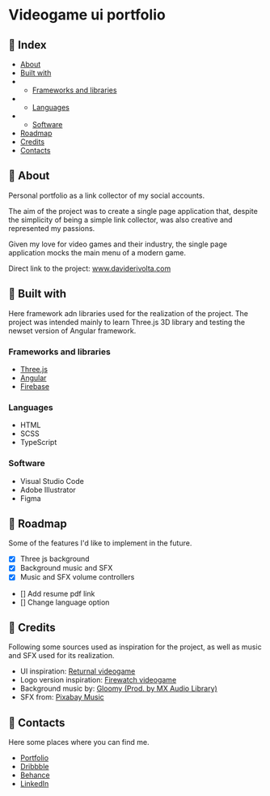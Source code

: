 # Videogame ui portfolio
## 📄 Index
* [About](#about)
* [Built with](#built-with)
* * [Frameworks and libraries](#frameworks-and-libraries)
* * [Languages](#languages)
* * [Software](#software)
* [Roadmap](#roadmap)
* [Credits](#credits)
* [Contacts](#contacts)

## 🔰 About
Personal portfolio as a link collector of my social accounts.

The aim of the project was to create a single page application that, despite the simplicity of being a simple link collector, was also creative and represented my passions.

Given my love for video games and their industry, the single page application mocks the main menu of a modern game.

Direct link to the project: <a href="https://daviderivolta.com/" target="_blank">www.daviderivolta.com</a>

## 🔨 Built with
Here framework adn libraries used for the realization of the project. The project was intended mainly to learn Three.js 3D library and testing the newset version of Angular framework.

### Frameworks and libraries
* <a href="https://threejs.org/" target="_blank">Three.js</a>
* <a href="https://angular.dev/" target="_blank">Angular</a>
* <a href="https://firebase.google.com/" target="_blank">Firebase</a>

### Languages
* HTML
* SCSS
* TypeScript

### Software
* Visual Studio Code
* Adobe Illustrator
* Figma

## 🚧 Roadmap
Some of the features I'd like to implement in the future.

- [x] Three js background
- [x] Background music and SFX
- [x] Music and SFX volume controllers
- [] Add resume pdf link
- [] Change language option

## 🌟 Credits
Following some sources used as inspiration for the project, as well as music and SFX used for its realization.
* UI inspiration: <a href="https://interfaceingame.com/games/returnal/" target="_blank">Returnal videogame</a>
* Logo version inspiration: <a href="https://www.firewatchgame.com/" target="_blank">Firewatch videogame</a>
* Background music by: <a href="https://www.youtube.com/watch?v=vaSRCBj64vk" target="_blank">Gloomy (Prod. by MX Audio Library)</a>
* SFX from: <a href="https://pixabay.com/music/" target="_blank">Pixabay Music</a>

## 📮 Contacts
Here some places where you can find me.

* <a href="https://daviderivolta.com/" target="_blank">Portfolio</a>
* <a href="https://dribbble.com/spilu" target="_blank">Dribbble</a>
* <a href="https://www.behance.net/spilu" target="_blank">Behance</a>
* <a href="https://www.linkedin.com/in/davide-rivolta/" target="_blank">LinkedIn</a>